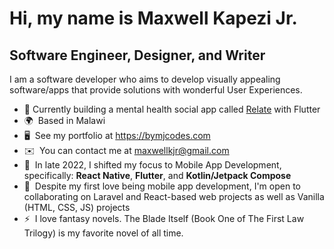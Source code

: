 <!-- <a href="https://www.github.com/MaxwellKJr" target="_blank" rel="noreferrer"><img src="https://img.shields.io/github/followers/MaxwellKJr?logo=github&style=for-the-badge&color=ec4899&labelColor=1c1917" /></a> -->

Hi, my name is Maxwell Kapezi Jr.
==========================================================================================================================================
Software Engineer, Designer, and Writer
----------------------------------------
I am a software developer who aims to develop visually appealing software/apps that provide solutions with wonderful User Experiences.
* 🎯 Currently building a mental health social app called [Relate](github.com/MaxwellKJr/relate_social) with Flutter
* 🌍  Based in Malawi
* 🖥️  See my portfolio at https://bymjcodes.com
* ✉️  You can contact me at [maxwellkjr@gmail.com](mailto:maxwellkjr@gmail.com)
* 🧠  In late 2022, I shifted my focus to Mobile App Development, specifically: **React Native**, **Flutter**, and **Kotlin/Jetpack Compose**
* 🤝  Despite my first love being mobile app development, I'm open to collaborating on Laravel and React-based web projects as well as Vanilla (HTML, CSS, JS) projects
* ⚡  I love fantasy novels. The Blade Itself (Book One of The First Law Trilogy) is my favorite novel of all time.

<!-- <b>My GitHub Stats</b>

<a href="http://www.github.com/MaxwellKJr"><img src="https://github-readme-stats.vercel.app/api?username=MaxwellKJr&show_icons=true&hide=&count_private=true&title_color=ec4899&text_color=ffffff&icon_color=ec4899&bg_color=1c1917&hide_border=true&show_icons=true" alt="MaxwellKJr's GitHub stats" /></a> -->

<!-- <a href="http://www.github.com/MaxwellKJr"><img src="https://github-readme-streak-stats.herokuapp.com/?user=MaxwellKJr&stroke=ffffff&background=1c1917&ring=ec4899&fire=ec4899&currStreakNum=ffffff&currStreakLabel=ec4899&sideNums=ffffff&sideLabels=ffffff&dates=ffffff&hide_border=true" /></a> -->

<!-- <a href="https://github.com/MaxwellKJr" align="left"><img src="https://github-readme-stats.vercel.app/api/top-langs/?username=MaxwellKJr&langs_count=10&title_color=ec4899&text_color=ffffff&icon_color=ec4899&bg_color=1c1917&hide_border=true&locale=en&custom_title=Top%20%Languages" alt="Top Languages" /></a> -->
